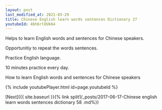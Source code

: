 ```yaml
---
layout: post
last_modified_at: 2021-03-29
title: Chinese English learn words sentences Dictionary 27 
youtubeId: 4bh6rlOUk64
---
```

 
 
Helps to learn English words and sentences for Chinese speakers.

Opportunitiy to repeat the words sentences. 

Practice English language. 
 
10 minutes practice every day. 
 
How to learn English words and sentences for Chinese speakers 
 
{% include youtubePlayer.html id=page.youtubeId %}
 
 
[Next]({{ site.baseurl }}{% link  split1/_posts/2017-06-17-Chinese english learn words sentences dictionary 58 .md%})
 
